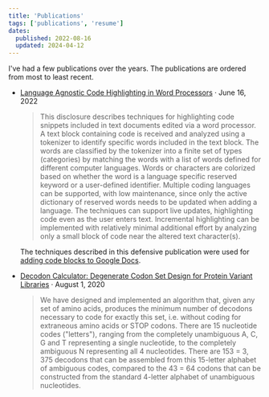 ```yaml
---
title: 'Publications'
tags: ['publications', 'resume']
dates:
  published: 2022-08-16
  updated: 2024-04-12
---
```


I've had a few publications over the years. The publications are ordered
from most to least recent.

- [Language Agnostic Code Highlighting in Word Processors](https://www.tdcommons.org/dpubs_series/5207) · June 16, 2022

  > This disclosure describes techniques for highlighting code snippets included in text documents edited via a word processor. A text block containing code is received and analyzed using a tokenizer to identify specific words included in the text block. The words are classified by the tokenizer into a finite set of types (categories) by matching the words with a list of words defined for different computer languages. Words or characters are colorized based on whether the word is a language specific reserved keyword or a user-defined identifier. Multiple coding languages can be supported, with low maintenance, since only the active dictionary of reserved words needs to be updated when adding a language. The techniques can support live updates, highlighting code even as the user enters text. Incremental highlighting can be implemented with relatively minimal additional effort by analyzing only a small block of code near the altered text character(s).

  The techniques described in this defensive publication were used for [adding code blocks to Google Docs](/what-ive-worked-on-at-google).

- [Decodon Calculator: Degenerate Codon Set Design for Protein Variant Libraries](https://par.nsf.gov/servlets/purl/10285027) · August 1, 2020

  > We have designed and implemented an algorithm that, given any set of amino acids, produces the minimum number of decodons necessary to code for exactly this set, i.e. without coding for extraneous amino acids or STOP codons. There are 15 nucleotide codes ("letters"), ranging from the completely unambiguous A, C, G and T representing a single nucleotide, to the completely ambiguous N representing all 4 nucleotides. There are 153 = 3, 375 decodons that can be assembled from this 15-letter alphabet of ambiguous codes, compared to the 43 = 64 codons that can be constructed from the standard 4-letter alphabet of unambiguous nucleotides.

